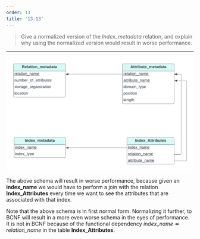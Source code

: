 ```yaml
---
order: 13
title: '13.13'
---
```

> Give a normalized version of the <i>Index_metadata</i> relation, and 
> explain why using the normalized version would result in worse performance. 

--------------------------------

<img src="Index_metadata.png">

The above schema will result in worse performance, because given an **index_name**
we would have to perform a join with the relation **Index_Attributes** every time
we want to see the attributes that are associated with that index. 

Note that the above schema is in first normal form. Normalizing it further, to BCNF
will result in a more even worse schema in the eyes of performance. It is not in 
BCNF because of the functional dependency <i>index_name</i> $\twoheadrightarrow$ <i>relation_name</i>
in the table **Index_Attributes**.